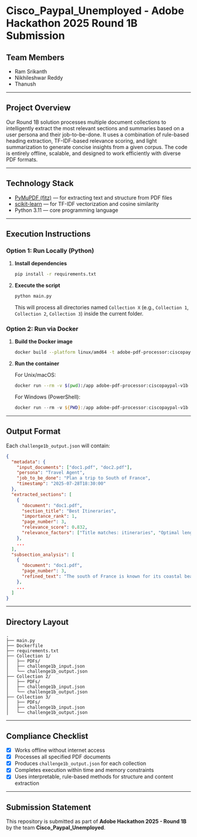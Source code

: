 # Cisco\_Paypal\_Unemployed - Adobe Hackathon 2025 Round 1B Submission

## Team Members

* Ram Srikanth
* Nikhileshwar Reddy
* Thanush

---

## Project Overview

Our Round 1B solution processes multiple document collections to intelligently extract the most relevant sections and summaries based on a user persona and their job-to-be-done. It uses a combination of rule-based heading extraction, TF-IDF-based relevance scoring, and light summarization to generate concise insights from a given corpus. The code is entirely offline, scalable, and designed to work efficiently with diverse PDF formats.

---

## Technology Stack

* [PyMuPDF (fitz)](https://pymupdf.readthedocs.io/) — for extracting text and structure from PDF files
* [scikit-learn](https://scikit-learn.org/) — for TF-IDF vectorization and cosine similarity
* Python 3.11 — core programming language

---

## Execution Instructions

### Option 1: Run Locally (Python)

1. **Install dependencies**

   ```bash
   pip install -r requirements.txt
   ```

2. **Execute the script**

   ```bash
   python main.py
   ```

   This will process all directories named `Collection X` (e.g., `Collection 1`, `Collection 2`, `Collection 3`) inside the current folder.

### Option 2: Run via Docker

1. **Build the Docker image**

   ```bash
   docker build --platform linux/amd64 -t adobe-pdf-processor:ciscopaypal-v1b .
   ```

2. **Run the container**

   For Unix/macOS:

   ```bash
   docker run --rm -v $(pwd):/app adobe-pdf-processor:ciscopaypal-v1b
   ```

   For Windows (PowerShell):

   ```powershell
   docker run --rm -v ${PWD}:/app adobe-pdf-processor:ciscopaypal-v1b
   ```

---

## Output Format

Each `challenge1b_output.json` will contain:

```json
{
  "metadata": {
    "input_documents": ["doc1.pdf", "doc2.pdf"],
    "persona": "Travel Agent",
    "job_to_be_done": "Plan a trip to South of France",
    "timestamp": "2025-07-28T18:30:00"
  },
  "extracted_sections": [
    {
      "document": "doc1.pdf",
      "section_title": "Best Itineraries",
      "importance_rank": 1,
      "page_number": 3,
      "relevance_score": 0.832,
      "relevance_factors": ["Title matches: itineraries", "Optimal length"]
    },
    ...
  ],
  "subsection_analysis": [
    {
      "document": "doc1.pdf",
      "page_number": 3,
      "refined_text": "The south of France is known for its coastal beauty, charming villages..."
    },
    ...
  ]
}
```

---

## Directory Layout

```
.
├── main.py
├── Dockerfile
├── requirements.txt
├── Collection 1/
│   ├── PDFs/
│   ├── challenge1b_input.json
│   └── challenge1b_output.json
├── Collection 2/
│   ├── PDFs/
│   ├── challenge1b_input.json
│   └── challenge1b_output.json
├── Collection 3/
│   ├── PDFs/
│   ├── challenge1b_input.json
│   └── challenge1b_output.json
```

---

## Compliance Checklist

* [x] Works offline without internet access
* [x] Processes all specified PDF documents
* [x] Produces `challenge1b_output.json` for each collection
* [x] Completes execution within time and memory constraints
* [x] Uses interpretable, rule-based methods for structure and content extraction

---

## Submission Statement

This repository is submitted as part of **Adobe Hackathon 2025 - Round 1B** by the team **Cisco\_Paypal\_Unemployed**.
